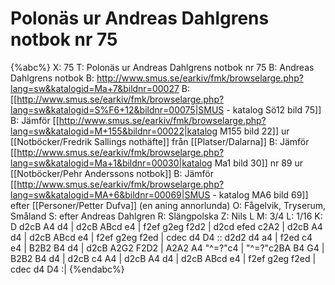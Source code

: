 # Polonäs ur Andreas Dahlgrens notbok nr 75

{%abc%}
X: 75
T: Polonäs ur Andreas Dahlgrens notbok nr 75
B: Andreas Dahlgrens notbok
B: http://www.smus.se/earkiv/fmk/browselarge.php?lang=sw&katalogid=Ma+7&bildnr=00027
B: [[http://www.smus.se/earkiv/fmk/browselarge.php?lang=sw&katalogid=S%F6+12&bildnr=00075|SMUS - katalog Sö12 bild 75]]
B: Jämför [[http://www.smus.se/earkiv/fmk/browselarge.php?lang=sw&katalogid=M+155&bildnr=00022|katalog M155 bild 22]] ur [[Notböcker/Fredrik Sallings nothäfte]] från [[Platser/Dalarna]]
B: Jämför [[http://www.smus.se/earkiv/fmk/browselarge.php?lang=sw&katalogid=Ma+1&bildnr=00030|katalog Ma1 bild 30]] nr 89 ur [[Notböcker/Pehr Anderssons notbok]]
B: Jämför [[http://www.smus.se/earkiv/fmk/browselarge.php?lang=sw&katalogid=MA+6&bildnr=00069|SMUS - katalog MA6 bild 69]] efter [[Personer/Petter Dufva]] (en aning annorlunda)
O: Fågelvik, Tryserum, Småland
S: efter Andreas Dahlgren
R: Slängpolska
Z: Nils L
M: 3/4
L: 1/16
K: D
d2cB A4 d4 | d2cB ABcd e4 | f2ef g2eg f2d2 | d2cd efed c2A2 |
d2cB A4 d4 | d2cB ABcd e4 | f2ef g2eg f2ed | cdec d4 D4 ::
d2d2 d4 a4 | f2ed c4 e4 | B2B2 B4 d4 | d2cB A2G2 F2D2 |
A2A2 A4 "^\=?"c4 | "^\=?"c2BA B4 G4 | B2B2 B4 d4 | d2cB c4 A4 |
d2cB A4 d4 | d2cB ABcd e4 | f2ef g2eg f2ed | cdec d4 D4 :|
{%endabc%}
